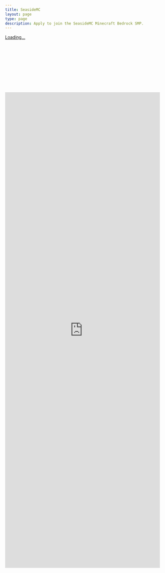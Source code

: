 ```yaml
---
title: SeasideMC
layout: page
type: page
description: Apply to join the SeasideMC Minecraft Bedrock SMP.
---
```


<style>
    hr.has-background-black {
        display: none;
    }

    h1.title {
        display: none;
    }
</style>

<style>
        .styled-calendar-container {
            width: 100%;
            border: none;
            margin-top: 0;
        }

        @media (max-width: 768px) {
            .styled-calendar-container {
                margin-top: auto;
                flex-grow: 1;
            }
        }
    
    </style>

<script>(function(d, s, id) { var js, pjs = d.getElementsByTagName(s)[0]; if (d.getElementById(id)) return; js = d.createElement(s); js.id = id; js.src = "//www.tickcounter.com/static/js/loader.js"; pjs.parentNode.insertBefore(js, pjs); }(document, "script", "tickcounter-sdk"));</script><a data-type="countdown" data-id="6420995" class="tickcounter" style="display:block; left:0; width:100%; height:0; position:relative; padding-bottom:25%; margin:0 auto;" title="SeasideMC Application" href="//www.tickcounter.com/">Loading...</a>

<br><br>

<iframe src="https://docs.google.com/forms/d/e/1FAIpQLSdFkFfWiogT_Gh9eG3GV_rCGzl4Q9RN-bMC5bKoB8M5ZsgkeQ/viewform?embedded=true" width="100%" height="1550" frameborder="0" marginheight="0" marginwidth="0">Loading…</iframe>